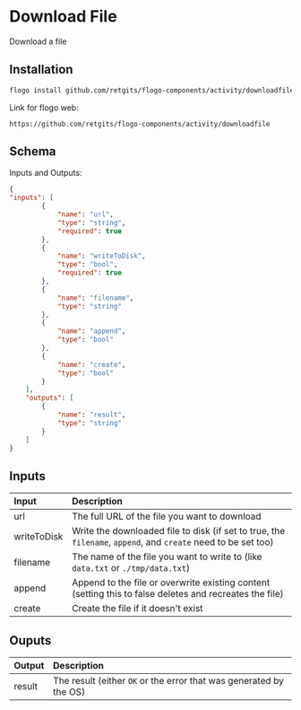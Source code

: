 # Download File

Download a file

## Installation

```bash
flogo install github.com/retgits/flogo-components/activity/downloadfile
```
Link for flogo web:
```
https://github.com/retgits/flogo-components/activity/downloadfile
```

## Schema
Inputs and Outputs:

```json
{
"inputs": [
        {
            "name": "url",
            "type": "string",
            "required": true
        },
        {
            "name": "writeToDisk",
            "type": "bool",
            "required": true
        },
        {
            "name": "filename",
            "type": "string"
        },
        {
            "name": "append",
            "type": "bool"
        },
        {
            "name": "create",
            "type": "bool"
        }
    ],
    "outputs": [
        {
            "name": "result",
            "type": "string"
        }
    ]
}
```
## Inputs
| Input       | Description                                                                                                   |
|:------------|:--------------------------------------------------------------------------------------------------------------|
| url         | The full URL of the file you want to download                                                                 |
| writeToDisk | Write the downloaded file to disk (if set to true, the `filename`, `append`, and `create` need to be set too) |
| filename    | The name of the file you want to write to (like `data.txt` or `./tmp/data.txt`)                               |
| append      | Append to the file or overwrite existing content (setting this to false deletes and recreates the file)       |
| create      | Create the file if it doesn't exist                                                                           |

## Ouputs
| Output      | Description                                                        |
|:------------|:-------------------------------------------------------------------|
| result      | The result (either `OK` or the error that was generated by the OS) |
